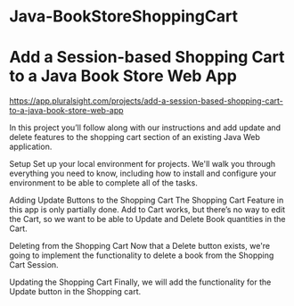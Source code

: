# Java-BookStoreShoppingCart
# Add a Session-based Shopping Cart to a Java Book Store Web App

https://app.pluralsight.com/projects/add-a-session-based-shopping-cart-to-a-java-book-store-web-app

In this project you’ll follow along with our instructions and add update and delete features to the shopping cart section of an existing Java Web application.

Setup
Set up your local environment for projects. We'll walk you through everything you need to know, including how to install and configure your environment to be able to complete all of the tasks.

Adding Update Buttons to the Shopping Cart
The Shopping Cart Feature in this app is only partially done. Add to Cart works, but there’s no way to edit the Cart, so we want to be able to Update and Delete Book quantities in the Cart.

Deleting from the Shopping Cart
Now that a Delete button exists, we're going to implement the functionality to delete a book from the Shopping Cart Session.

Updating the Shopping Cart
Finally, we will add the functionality for the Update button in the Shopping cart.
